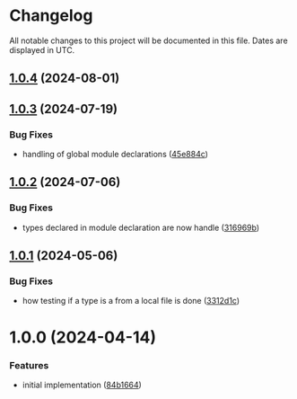 # Changelog
All notable changes to this project will be documented in this file. Dates are displayed in UTC.

## [1.0.4](https://github.com/RebeccaStevens/ts-declaration-location/compare/v1.0.3...v1.0.4) (2024-08-01)

## [1.0.3](https://github.com/RebeccaStevens/ts-declaration-location/compare/v1.0.2...v1.0.3) (2024-07-19)


### Bug Fixes

* handling of global module declarations ([45e884c](https://github.com/RebeccaStevens/ts-declaration-location/commit/45e884c7b58b31bc139a5cff28d96ebcc7434462))

## [1.0.2](https://github.com/RebeccaStevens/ts-declaration-location/compare/v1.0.1...v1.0.2) (2024-07-06)


### Bug Fixes

* types declared in module declaration are now handle ([316969b](https://github.com/RebeccaStevens/ts-declaration-location/commit/316969b1c724511501d11af0afab56508899d574))

## [1.0.1](https://github.com/RebeccaStevens/ts-declaration-location/compare/v1.0.0...v1.0.1) (2024-05-06)


### Bug Fixes

* how testing if a type is a from a local file is done ([3312d1c](https://github.com/RebeccaStevens/ts-declaration-location/commit/3312d1c50547c352764103cdd5b72be8fbadac49))

# 1.0.0 (2024-04-14)


### Features

* initial implementation ([84b1664](https://github.com/RebeccaStevens/ts-declaration-location/commit/84b16647bc4cefce04955c507ac5da20ff8cc3db))
